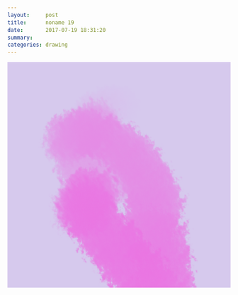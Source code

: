 ```yaml
---
layout:     post
title:      noname 19
date:       2017-07-19 18:31:20
summary:    
categories: drawing
---
```

![noname 19](/images/diary/noname-19.png "into the vacuum")
